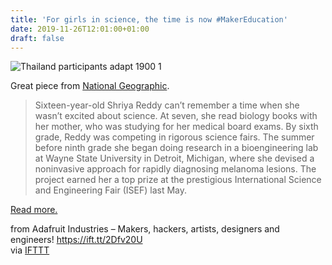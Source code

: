 ```yaml
---
title: 'For girls in science, the time is now #MakerEducation'
date: 2019-11-26T12:01:00+01:00
draft: false
---
```


![Thailand participants adapt 1900 1](https://cdn-blog.adafruit.com/uploads/2019/11/thailand-participants.adapt_.1900.1.jpg "thailand-participants.adapt.1900.1.jpg")

Great piece from [National Geographic](https://www.nationalgeographic.com/science/2019/10/girls-in-science-feature/).

> Sixteen-year-old Shriya Reddy can’t remember a time when she wasn’t excited about science. At seven, she read biology books with her mother, who was studying for her medical board exams. By sixth grade, Reddy was competing in rigorous science fairs. The summer before ninth grade she began doing research in a bioengineering lab at Wayne State University in Detroit, Michigan, where she devised a noninvasive approach for rapidly diagnosing melanoma lesions. The project earned her a top prize at the prestigious International Science and Engineering Fair (ISEF) last May.

[Read more.](https://www.nationalgeographic.com/science/2019/10/girls-in-science-feature/)

  
  
from Adafruit Industries – Makers, hackers, artists, designers and engineers! https://ift.tt/2Dfv20U  
via [IFTTT](https://ifttt.com/?ref=da&site=blogger)